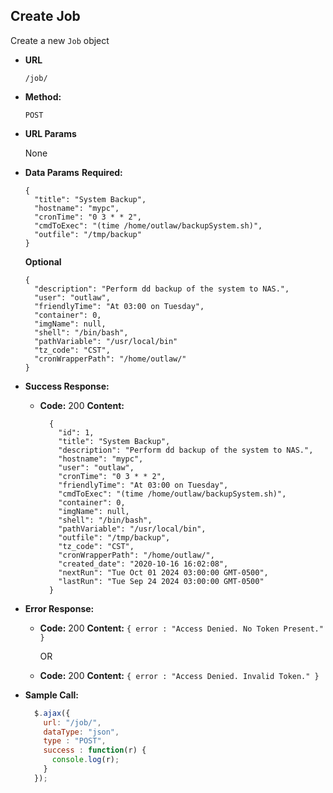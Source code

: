 **Create Job**
----
Create a new `Job` object

* **URL**

  `/job/`

* **Method:**

  `POST`

*  **URL Params**

    None

* **Data Params**
  **Required:**
  ```
  {
    "title": "System Backup",
    "hostname": "mypc",
    "cronTime": "0 3 * * 2",
    "cmdToExec": "(time /home/outlaw/backupSystem.sh)",
    "outfile": "/tmp/backup"
  }
  ```
  **Optional**
  ```
  {
    "description": "Perform dd backup of the system to NAS.",
    "user": "outlaw",
    "friendlyTime": "At 03:00 on Tuesday",
    "container": 0,
    "imgName": null,
    "shell": "/bin/bash",
    "pathVariable": "/usr/local/bin"
    "tz_code": "CST",
    "cronWrapperPath": "/home/outlaw/"
  }
  ```

* **Success Response:**

  * **Code:** 200
    **Content:**
    ```
	  {
        "id": 1,
        "title": "System Backup",
        "description": "Perform dd backup of the system to NAS.",
        "hostname": "mypc",
        "user": "outlaw",
        "cronTime": "0 3 * * 2",
        "friendlyTime": "At 03:00 on Tuesday",
        "cmdToExec": "(time /home/outlaw/backupSystem.sh)",
        "container": 0,
        "imgName": null,
        "shell": "/bin/bash",
        "pathVariable": "/usr/local/bin",
        "outfile": "/tmp/backup",
        "tz_code": "CST",
        "cronWrapperPath": "/home/outlaw/",
        "created_date": "2020-10-16 16:02:08",
        "nextRun": "Tue Oct 01 2024 03:00:00 GMT-0500",
        "lastRun": "Tue Sep 24 2024 03:00:00 GMT-0500"
	  }
    ```

* **Error Response:**

  * **Code:** 200
    **Content:** `{ error : "Access Denied. No Token Present." }`

    OR

   * **Code:** 200
      **Content:** `{ error : "Access Denied. Invalid Token." }`

* **Sample Call:**

  ```javascript
    $.ajax({
      url: "/job/",
      dataType: "json",
      type : "POST",
      success : function(r) {
        console.log(r);
      }
    });
  ```
